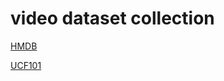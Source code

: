 # video dataset collection

[HMDB](http://serre-lab.clps.brown.edu/resource/hmdb-a-large-human-motion-database/)

[UCF101](http://crcv.ucf.edu/data/UCF101.php)